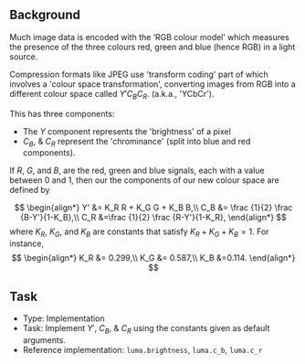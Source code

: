 ## Background

Much image data is encoded with the ‘RGB colour model’ which measures the presence of the three colours 
red, green and blue (hence RGB) in a light source.

Compression formats like JPEG use 'transform coding'
part of which involves
a 'colour space transformation',
converting images from RGB into a different colour space called $Y'$$C_B$$C_R$. (a.k.a., 'YCbCr').

This has three components:
- The $Y$ component represents the 'brightness' of a pixel
- $C_B$, & $C_R$ represent the 'chrominance' (split into blue and red components).

If $R$, $G$, and $B$, are the red, green and blue signals,
each with a value between 0 and 1, then our the components of our new colour space are defined by

$$
\begin{align*}
    Y' &= K_R R + K_G G + K_B B,\\
    C_B &= \frac {1}{2} \frac {B-Y'}{1-K_B},\\
    C_R &=\frac {1}{2} \frac {R-Y'}{1-K_R},
\end{align*}
$$
where $K_R$, $K_G$, and $K_B$ are constants that satisfy $K_R + K_G +K_B = 1$.
For instance, 
$$
\begin{align*}
    K_R &= 0.299,\\
    K_G &= 0.587,\\
    K_B &=0.114.
\end{align*}
$$

## Task

- Type: Implementation
- Task: Implement $Y'$, $C_B$, \& $C_R$ using the constants given as default arguments.
- Reference implementation:
    `luma.brightness`,
    `luma.c_b`,
    `luma.c_r`
